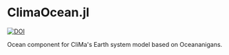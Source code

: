 # ClimaOcean.jl

[![DOI](https://zenodo.org/badge/DOI/10.5281/zenodo.7677442.svg)](https://doi.org/10.5281/zenodo.7677442)

Ocean component for CliMa's Earth system model based on Oceananigans.
